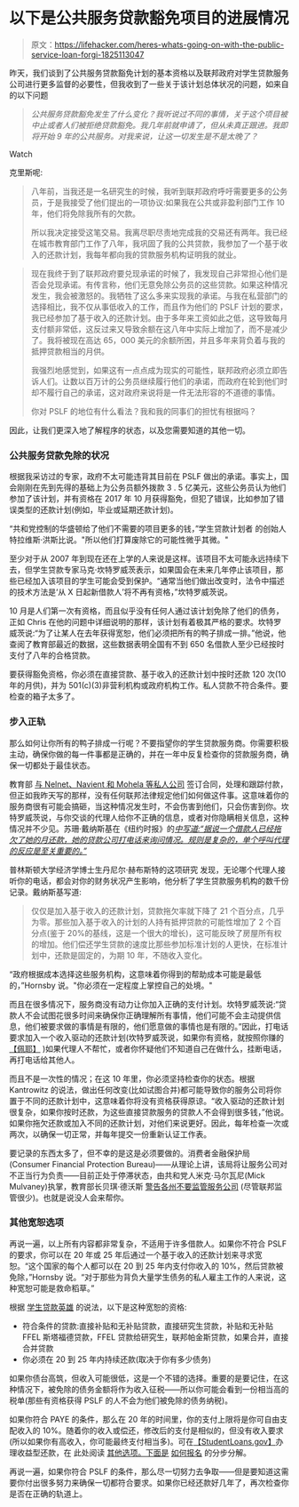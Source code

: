 # 以下是公共服务贷款豁免项目的进展情况

> 原文：<https://lifehacker.com/heres-whats-going-on-with-the-public-service-loan-forgi-1825113047>

昨天，我们谈到了公共服务贷款豁免计划的基本资格以及联邦政府对学生贷款服务公司进行更多监督的必要性，但我收到了一些关于该计划总体状况的问题，如来自的以下问题

> *公共服务贷款豁免发生了什么变化？我听说过不同的事情，关于这个项目被中止或者人们被拒绝贷款豁免。我几年前就申请了，但从未真正跟进。我即将开始 9 年的公共服务。对我来说，让这一切发生是不是太晚了？*

Watch

克里斯呢:

> 八年前，当我还是一名研究生的时候，我听到联邦政府呼吁需要更多的公务员，于是我接受了他们提出的一项协议:如果我在公共或非盈利部门工作 10 年，他们将免除我所有的欠款。
> 
> 所以我决定接受这笔交易。我离尽职尽责地完成我的交易还有两年。我已经在城市教育部门工作了八年，我巩固了我的公共贷款，我参加了一个基于收入的还款计划，我每年都向我的贷款服务机构证明我的就业。

> 现在我终于到了联邦政府要兑现承诺的时候了，我发现自己非常担心他们是否会兑现承诺。有传言称，他们无意免除公务员的这些贷款。如果这种情况发生，我会被激怒的。我牺牲了这么多来实现我的承诺。与我在私营部门的选择相比，我不仅从事低收入的工作，而且作为他们的 PSLF 计划的要求，我已经参加了基于收入的还款计划。由于多年来工资如此之低，这导致每月支付额非常低，这反过来又导致余额在这八年中实际上增加了，而不是减少了。我将被现在高达 65，000 美元的余额所困，并且多年来背负着与我的抵押贷款相当的月供。
> 
> 我强烈地感觉到，如果这有一点点成为现实的可能性，联邦政府必须立即告诉人们。让数以百万计的公务员继续履行他们的承诺，而政府在轮到他们时却不履行自己的承诺，这对政府来说将是一件无法形容的不道德的事情。
> 
> 你对 PSLF 的地位有什么看法？我和我的同事们的担忧有根据吗？

因此，让我们更深入地了解程序的状态，以及您需要知道的其他一切。

### 公共服务贷款免除的状况

根据我采访过的专家，政府不太可能违背其目前在 PSLF 做出的承诺。事实上，国会刚刚在先到先得的基础上为公务员额外拨款 3 . 5 亿美元，这些公务员认为他们参加了该计划，并有资格在 2017 年 10 月获得豁免，但犯了错误，比如参加了错误类型的还款计划(例如，毕业或延期还款计划)。

“共和党控制的华盛顿给了他们不需要的项目更多的钱，”学生贷款计划者 的创始人特拉维斯·洪斯比说。"所以他们打算废除它的可能性微乎其微。"

至少对于从 2007 年到现在还在上学的人来说是这样。该项目不太可能永远持续下去，但学生贷款专家马克·坎特罗威茨表示，如果国会在未来几年停止该项目，那些已经加入该项目的学生可能会受到保护。“通常当他们做出改变时，法令中描述的技术方法是‘从 X 日起新借款人’将不再有资格，”坎特罗威茨说。

10 月是人们第一次有资格，而且似乎没有任何人通过该计划免除了他们的债务，正如 Chris 在他的问题中详细说明的那样，该计划有着极其严格的要求。坎特罗威茨说:“为了让某人在去年获得宽恕，他们必须把所有的鸭子排成一排。”他说，他查阅了教育部最近的数据，这些数据表明全国有不到 650 名借款人至少已经按时支付了八年的合格贷款。

要获得豁免资格，你必须在直接贷款、基于收入的还款计划中按时还款 120 次(10 年的月供)，并为 501(c)(3)非营利机构或政府机构工作。私人贷款不符合条件。要检查的箱子太多了。

### 步入正轨

那么如何让你所有的鸭子排成一行呢？不要指望你的学生贷款服务商。你需要积极主动，确保你做的每一件事都是正确的，并在一年中反复检查你的贷款服务商，确保一切都处于最佳状态。

教育部 [与 Nelnet、Navient 和 Mohela 等私人公司](https://studentloans.gov/myDirectLoan/additionalInformation.action) 签订合同，处理和跟踪付款，但正如我昨天写的那样，没有任何联邦法律规定他们如何做这件事。这意味着你的服务商很有可能会搞砸，当这种情况发生时，不会伤害到他们，只会伤害到你。坎特罗威茨说，与你交谈的代理人给你不正确的信息，或者对你隐瞒相关信息，这种情况并不少见。苏珊·戴纳斯基在《纽约时报》的[*中写道:“据说一个借款人已经拖欠了她的月还款，她的贷款公司打电话来询问情况。规则是复杂的，单个呼叫代理的反应是至关重要的。”*](https://www.nytimes.com/2018/04/06/business/how-to-clean-up-the-student-loan-mess.html)

普林斯顿大学经济学博士生丹尼尔·赫布斯特的这项研究 发现，无论哪个代理人接听你的电话，都会对你的财务状况产生影响，他分析了学生贷款服务机构的数千份记录。戴纳斯基写道:

> 仅仅是加入基于收入的还款计划，贷款拖欠率就下降了 21 个百分点，几乎为零。那些加入基于收入的计划的人持有抵押贷款的可能性增加了 2 个百分点(鉴于 20%的基线，这是一个很大的增长)，这可能反映了房屋所有权的增加。他们偿还学生贷款的速度比那些参加标准计划的人更快，在标准计划中，还款是固定的，为期 10 年，不随收入变化。

“政府根据成本选择这些服务机构，这意味着你得到的帮助成本可能是最低的，”Hornsby 说。"你必须在一定程度上掌控自己的处境。"

而且在很多情况下，服务商没有动力让你加入正确的支付计划。坎特罗威茨说:“贷款人不会试图花很多时间来确保你正确理解所有事情，他们可能不会主动提供信息，他们被要求做的事情是有限的，他们愿意做的事情也是有限的。”因此，打电话要求加入一个收入驱动的还款计划(坎特罗威茨说，如果你有资格，就按照你赚的 [【佩耶】](https://www.consumerfinance.gov/ask-cfpb/what-is-pay-as-you-earn-paye-how-do-i-know-if-i-qualify-en-1555/) )如果代理人不帮忙，或者你怀疑他们不知道自己在做什么，挂断电话，再打电话给其他人。

而且不是一次性的情况；在这 10 年里，你必须坚持检查你的状态。根据 Kantrowitz 的说法，做出任何改变(比如试图合并)都可能导致你的服务公司将你置于不同的还款计划中，这意味着你将没有资格获得原谅。“收入驱动的还款计划很复杂，如果你按时还款，为这些直接贷款服务的贷款人不会得到很多钱，”他说。如果你拖欠还款或加入不同的还款计划，对他们来说更好。因此，每年检查一次或两次，以确保一切正常，并每年提交一份重新认证工作表。

要记录的东西太多了，但不幸的是这是必须要做的。消费者金融保护局(Consumer Financial Protection Bureau)——从理论上讲，该局将让服务公司对不正当行为负责——目前正处于停滞状态，由共和党人米克·马尔瓦尼(Mick Mulvaney)执掌，教育部长贝琪·德沃斯 [警告各州不要监管服务公司](https://lifehacker.com/what-the-department-of-eds-latest-student-loan-changes-1823794846) (尽管联邦监管很少)。也就是说没人会来帮你。

### 其他宽恕选项

再说一遍，以上所有内容都非常复杂，不适用于许多借款人。如果你不符合 PSLF 的要求，你可以在 20 年或 25 年后通过一个基于收入的还款计划来寻求宽恕。“这个国家的每个人都可以在 20 到 25 年内支付你收入的 10%，然后贷款被免除，”Hornsby 说。“对于那些为背负大量学生债务的私人雇主工作的人来说，这种宽恕可能是救命稻草。”

根据 [学生贷款英雄](https://studentloanhero.com/featured/the-complete-list-of-student-loan-forgiveness-programs/) 的说法，以下是这种宽恕的资格:

*   符合条件的贷款:直接补贴和无补贴贷款，直接研究生贷款，补贴和无补贴 FFEL 斯塔福德贷款，FFEL 贷款给研究生，联邦帕金斯贷款，如果合并，直接合并贷款
*   你必须在 20 到 25 年内持续还款(取决于你有多少债务)

如果你债台高筑，但收入可能很低，这是一个不错的选择。重要的是要记住，在这种情况下，被免除的债务金额将作为收入征税——所以你可能会看到一份相当高的税单(那些有资格获得 PSLF 的人不会为他们被免除的债务纳税)。

如果你符合 PAYE 的条件，那么在 20 年的时间里，你的支付上限将是你可自由支配收入的 10%。随着你的收入或偿还，修改后的支付是相似的，但没有收入要求(所以如果你有高收入，你可能最终支付相当多)。可在[【StudentLoans.gov】](https://studentloans.gov/myDirectLoan/ibrInstructions.action?source=15SPRRPMT#)办理收益型还款，在 此处阅读 [其他选项。下面是](https://studentloanhero.com/featured/the-complete-list-of-student-loan-forgiveness-programs/) [如何报名](https://www.cometfi.com/blog/how-to-enroll-in-income-driven-repayment) 的分步分解。

再说一遍，如果你符合 PSLF 的条件，那么尽一切努力去争取——但是要知道这需要你付出很多努力来确保一切都符合要求。如果你已经还款好几年了，再次检查你是否在正确的轨道上。
